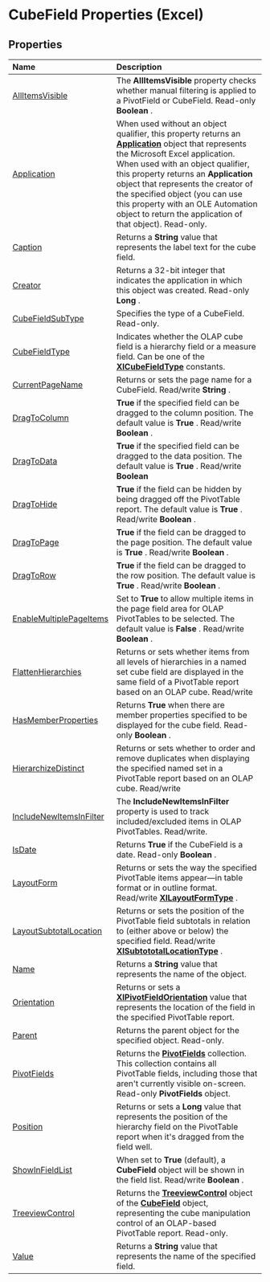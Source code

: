 
# CubeField Properties (Excel)

## Properties



|**Name**|**Description**|
|:-----|:-----|
|[AllItemsVisible](979461f1-69a9-9705-2f61-72a096d47a5a.md)| The **AllItemsVisible** property checks whether manual filtering is applied to a PivotField or CubeField. Read-only **Boolean** .|
|[Application](be18ec85-266c-7906-614f-1138bce842ff.md)|When used without an object qualifier, this property returns an  **[Application](19b73597-5cf9-4f56-8227-b5211f657f6f.md)** object that represents the Microsoft Excel application. When used with an object qualifier, this property returns an **Application** object that represents the creator of the specified object (you can use this property with an OLE Automation object to return the application of that object). Read-only.|
|[Caption](3a1fb6a9-422b-9e7e-36fd-02baf52a9658.md)|Returns a  **String** value that represents the label text for the cube field.|
|[Creator](2534f870-90cd-e3ab-b1fd-d63455a75809.md)|Returns a 32-bit integer that indicates the application in which this object was created. Read-only  **Long** .|
|[CubeFieldSubType](cc050313-3016-f8cb-709d-f3c7cb8f6ed1.md)|Specifies the type of a CubeField. Read-only.|
|[CubeFieldType](86847717-2906-6f92-36f4-668f932d2237.md)|Indicates whether the OLAP cube field is a hierarchy field or a measure field. Can be one of the  **[XlCubeFieldType](7361f0d9-72a4-c6d9-f8ce-f69d90b8ef50.md)** constants.|
|[CurrentPageName](fe74106a-e8d5-cc2d-ad1f-0c2c3517cfdd.md)|Returns or sets the page name for a CubeField. Read/write  **String** .|
|[DragToColumn](1734e0d2-28bb-0341-65fe-090aa7c3ce60.md)| **True** if the specified field can be dragged to the column position. The default value is **True** . Read/write **Boolean** .|
|[DragToData](4cce5c0d-28f5-155e-b531-e00de0b1bcbd.md)| **True** if the specified field can be dragged to the data position. The default value is **True** . Read/write **Boolean**|
|[DragToHide](55381de5-1eb9-2dee-9465-d18d8779beff.md)| **True** if the field can be hidden by being dragged off the PivotTable report. The default value is **True** . Read/write **Boolean** .|
|[DragToPage](9a7d8dab-a43f-9acf-5fd4-40fa47d4a89f.md)| **True** if the field can be dragged to the page position. The default value is **True** . Read/write **Boolean** .|
|[DragToRow](10d3a156-d8a6-9f3a-34bd-4f1e470c3efe.md)| **True** if the field can be dragged to the row position. The default value is **True** . Read/write **Boolean** .|
|[EnableMultiplePageItems](877328c6-dc30-e741-52ad-9cd91d7997c9.md)|Set to  **True** to allow multiple items in the page field area for OLAP PivotTables to be selected. The default value is **False** . Read/write **Boolean** .|
|[FlattenHierarchies](bb97acc3-199b-6c40-e5b5-d411eb40b7e6.md)|Returns or sets whether items from all levels of hierarchies in a named set cube field are displayed in the same field of a PivotTable report based on an OLAP cube. Read/write|
|[HasMemberProperties](bd0cb9e0-95e5-47bf-3354-628bcfa604c2.md)|Returns  **True** when there are member properties specified to be displayed for the cube field. Read-only **Boolean** .|
|[HierarchizeDistinct](714f85b7-2adb-0ec1-5203-ca797b21e0a8.md)|Returns or sets whether to order and remove duplicates when displaying the specified named set in a PivotTable report based on an OLAP cube. Read/write|
|[IncludeNewItemsInFilter](7c9ccb66-5a8c-ced0-c024-2336e85f00db.md)|The  **IncludeNewItemsInFilter** property is used to track included/excluded items in OLAP PivotTables. Read/write.|
|[IsDate](094fdc93-9eb4-137c-7ffb-0e4a7138cce8.md)|Returns  **True** if the CubeField is a date. Read-only **Boolean** .|
|[LayoutForm](a9077651-214f-6926-89fc-c29a1ff35682.md)|Returns or sets the way the specified PivotTable items appear—in table format or in outline format. Read/write  **[XlLayoutFormType](20f810db-2b16-d61f-1971-9ac39e521690.md)** .|
|[LayoutSubtotalLocation](b4388c3a-d9e1-47b8-9a4c-f94b29712ff1.md)|Returns or sets the position of the PivotTable field subtotals in relation to (either above or below) the specified field. Read/write  **[XlSubtototalLocationType](8b9fc551-ef4a-3e95-9eec-56aa835d24cd.md)** .|
|[Name](a2ff30de-b44c-f112-2627-6951afd3e7a2.md)|Returns a  **String** value that represents the name of the object.|
|[Orientation](b134cefe-7df0-dc9f-0f7d-e93f2cb0e303.md)|Returns or sets a  **[XlPivotFieldOrientation](8dd82d0c-370a-464f-e666-5bc8cbcdacb4.md)** value that represents the location of the field in the specified PivotTable report.|
|[Parent](6e225b1c-3129-0999-f262-c8cae404e95c.md)|Returns the parent object for the specified object. Read-only.|
|[PivotFields](d3da6064-a4b2-7075-cc3e-033896f5b4a9.md)|Returns the  **[PivotFields](018d4cea-09ea-d4be-baef-5fd55062935b.md)** collection. This collection contains all PivotTable fields, including those that aren't currently visible on-screen. Read-only **PivotFields** object.|
|[Position](ff8a045d-2ac0-adea-5a71-189e42c6b609.md)|Returns or sets a  **Long** value that represents the position of the hierarchy field on the PivotTable report when it's dragged from the field well.|
|[ShowInFieldList](9a9163f3-b398-5059-9dce-b993413e850b.md)|When set to  **True** (default), a **CubeField** object will be shown in the field list. Read/write **Boolean** .|
|[TreeviewControl](54f44b41-cde8-aa06-af98-c7d79fc85c12.md)|Returns the  **[TreeviewControl](32a5e647-14e0-d2a8-05f7-a01db9250a88.md)** object of the **[CubeField](6db16910-6c27-651a-c388-e54e27fe4519.md)** object, representing the cube manipulation control of an OLAP-based PivotTable report. Read-only.|
|[Value](4d01789a-2d4d-635f-4b7e-e5dbf657ae0e.md)|Returns a  **String** value that represents the name of the specified field.|
